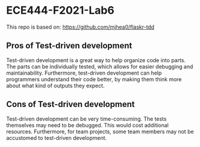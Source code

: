 # ECE444-F2021-Lab6

This repo is based on: https://github.com/mjhea0/flaskr-tdd

## Pros of Test-driven development
Test-driven development is a great way to help organize code into parts. The parts can be individually tested, which allows for easier debugging and maintainability. Furthermore, test-driven development can help programmers understand their code better, by making them think more about what kind of outputs they expect.

## Cons of Test-driven development
Test-driven development can be very time-consuming. The tests themselves may need to be debugged. This would cost additional resources. Furthermore, for team projects, some team members may not be accustomed to test-driven development.
